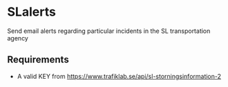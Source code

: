 # SLalerts
Send email alerts regarding particular incidents in the SL transportation agency
## Requirements
- A valid KEY from https://www.trafiklab.se/api/sl-storningsinformation-2
